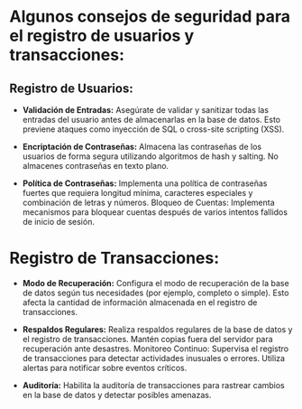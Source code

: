 # Algunos consejos de seguridad para el registro de usuarios y transacciones:

## Registro de Usuarios:
* **Validación de Entradas:** Asegúrate de validar y sanitizar todas las entradas del usuario antes de almacenarlas en la base de datos. Esto previene ataques como inyección de SQL o cross-site scripting (XSS).

* **Encriptación de Contraseñas:** Almacena las contraseñas de los usuarios de forma segura utilizando algoritmos de hash y salting. No almacenes contraseñas en texto plano.

* **Política de Contraseñas:** Implementa una política de contraseñas fuertes que requiera longitud mínima, caracteres especiales y combinación de letras y números.
Bloqueo de Cuentas: Implementa mecanismos para bloquear cuentas después de varios intentos fallidos de inicio de sesión.

# Registro de Transacciones:
* **Modo de Recuperación:** Configura el modo de recuperación de la base de datos según tus necesidades (por ejemplo, completo o simple). Esto afecta la cantidad de información almacenada en el registro de transacciones.

* **Respaldos Regulares:** Realiza respaldos regulares de la base de datos y el registro de transacciones. Mantén copias fuera del servidor para recuperación ante desastres.
Monitoreo Continuo: Supervisa el registro de transacciones para detectar actividades inusuales o errores. Utiliza alertas para notificar sobre eventos críticos.

* **Auditoría:** Habilita la auditoría de transacciones para rastrear cambios en la base de datos y detectar posibles amenazas.
